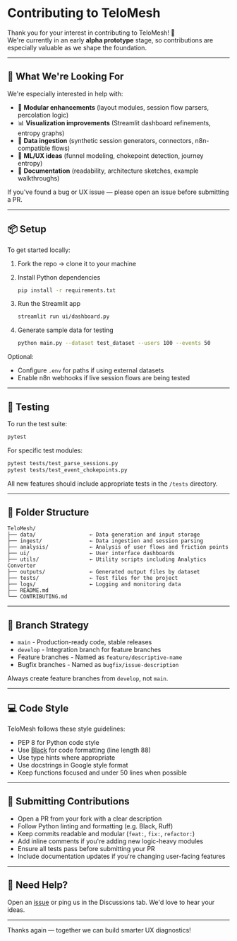 # Contributing to TeloMesh

Thank you for your interest in contributing to TeloMesh! 🚀  
We're currently in an early **alpha prototype** stage, so contributions are especially valuable as we shape the foundation.

---

## 🔧 What We're Looking For

We're especially interested in help with:

- 🧱 **Modular enhancements** (layout modules, session flow parsers, percolation logic)
- 📊 **Visualization improvements** (Streamlit dashboard refinements, entropy graphs)
- 🤖 **Data ingestion** (synthetic session generators, connectors, n8n-compatible flows)
- 🧠 **ML/UX ideas** (funnel modeling, chokepoint detection, journey entropy)
- 📝 **Documentation** (readability, architecture sketches, example walkthroughs)

If you've found a bug or UX issue — please open an issue before submitting a PR.

---

## 📦 Setup

To get started locally:

1. Fork the repo → clone it to your machine
2. Install Python dependencies  
   ```bash
   pip install -r requirements.txt
   ```

3. Run the Streamlit app

   ```bash
   streamlit run ui/dashboard.py
   ```

4. Generate sample data for testing

   ```bash
   python main.py --dataset test_dataset --users 100 --events 50
   ```

Optional:

* Configure `.env` for paths if using external datasets
* Enable n8n webhooks if live session flows are being tested

---

## 🧪 Testing

To run the test suite:

```bash
pytest
```

For specific test modules:

```bash
pytest tests/test_parse_sessions.py
pytest tests/test_event_chokepoints.py
```

All new features should include appropriate tests in the `/tests` directory.

---

## 📂 Folder Structure

```
TeloMesh/
├── data/                 ← Data generation and input storage
├── ingest/               ← Data ingestion and session parsing
├── analysis/             ← Analysis of user flows and friction points
├── ui/                   ← User interface dashboards
├── utils/                ← Utility scripts including Analytics Converter
├── outputs/              ← Generated output files by dataset
├── tests/                ← Test files for the project
├── logs/                 ← Logging and monitoring data
├── README.md             
└── CONTRIBUTING.md
```

---

## 🌿 Branch Strategy

* `main` - Production-ready code, stable releases
* `develop` - Integration branch for feature branches
* Feature branches - Named as `feature/descriptive-name`
* Bugfix branches - Named as `bugfix/issue-description`

Always create feature branches from `develop`, not `main`.

---

## 💻 Code Style

TeloMesh follows these style guidelines:

* PEP 8 for Python code style
* Use [Black](https://github.com/psf/black) for code formatting (line length 88)
* Use type hints where appropriate
* Use docstrings in Google style format
* Keep functions focused and under 50 lines when possible

---

## 🧪 Submitting Contributions

* Open a PR from your fork with a clear description
* Follow Python linting and formatting (e.g. Black, Ruff)
* Keep commits readable and modular (`feat:`, `fix:`, `refactor:`)
* Add inline comments if you're adding new logic-heavy modules
* Ensure all tests pass before submitting your PR
* Include documentation updates if you're changing user-facing features

---

## 🛟 Need Help?

Open an [issue](https://github.com/pixiiidust/TeloMeshV2/issues) or ping us in the Discussions tab. We'd love to hear your ideas.

---

Thanks again — together we can build smarter UX diagnostics!
